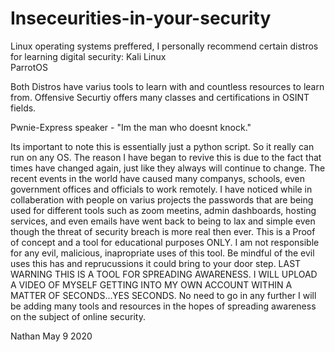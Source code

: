 # Inseceurities-in-your-security
Linux operating systems preffered, I personally recommend certain distros for learning digital security:
Kali Linux  
ParrotOS

Both Distros have varius tools to learn with and countless resources to learn from. Offensive Securtiy offers
many classes and certifications in OSINT fields. 

Pwnie-Express speaker - "Im the man who doesnt knock."

Its important to note this is essentially just a python script. So it really can run
on any OS. The reason I have began to revive this is due to the fact that times have 
changed again, just like they always will continue to change. The recent events in the world
have caused many companys, schools, even government offices and officials to work remotely.
I have noticed while in collaberation with people on varius projects the passwords that are being
used for different tools such as zoom meetins, admin dashboards, hosting services, and even emails
have went back to being to lax and simple even though the threat of security breach is more real then 
ever. This is a Proof of concept and a tool for educational purposes ONLY. I am not responsible for any evil, 
malicious, inapropriate uses of this tool. Be mindful of the evil uses this has and reprucussions it could 
bring to your door step. LAST WARNING THIS IS A TOOL FOR SPREADING AWARENESS. I WILL UPLOAD A VIDEO OF 
MYSELF GETTING INTO MY OWN ACCOUNT WITHIN A MATTER OF SECONDS...YES SECONDS. No need to go in any further
I will be adding many tools and resources in the hopes of spreading awareness on the subject of online
security.

Nathan May 9 2020
